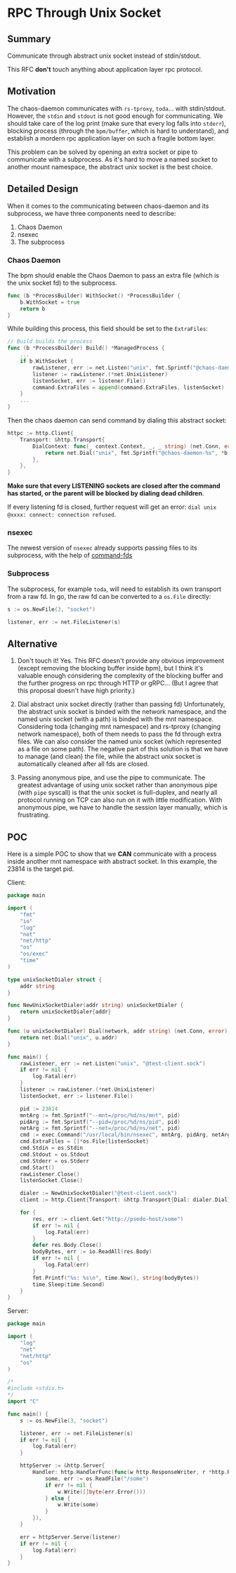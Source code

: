# RPC Through Unix Socket

## Summary

Communicate through abstract unix socket instead of stdin/stdout.

This RFC **don't** touch anything about application layer rpc protocol.

## Motivation

The chaos-daemon communicates with `rs-tproxy`, `toda`... with stdin/stdout.
However, the `stdin` and `stdout` is not good enough for communicating. We
should take care of the log print (make sure that every log falls into
`stderr`), blocking process (through the `bpm/buffer`, which is hard to
understand), and establish a mordern rpc application layer on such a fragile
bottom layer.

This problem can be solved by opening an extra socket or pipe to communicate
with a subprocess. As it's hard to move a named socket to another mount
namespace, the abstract unix socket is the best choice.

## Detailed Design

When it comes to the communicating between chaos-daemon and its subprocess, we
have three components need to describe:

1. Chaos Daemon
2. nsexec
3. The subprocess

### Chaos Daemon

The bpm should enable the Chaos Daemon to pass an extra file (which is the unix
socket fd) to the subprocess.

```go
func (b *ProcessBuilder) WithSocket() *ProcessBuilder {
    b.WithSocket = true
    return b
}
```

While building this process, this field should be set to the `ExtraFiles`:

```go
// Build builds the process
func (b *ProcessBuilder) Build() *ManagedProcess {
    ...
    if b.WithSocket {
        rawListener, err := net.Listen("unix", fmt.Sprintf("@chaos-daemon-%s", *b.identifier))
        listener := rawListener.(*net.UnixListener)
        listenSocket, err := listener.File()
        command.ExtraFiles = append(command.ExtraFiles, listenSocket)
    }
    ...
}
```

Then the chaos daemon can send command by dialing this abstract socket:

```go
httpc := http.Client{
    Transport: &http.Transport{
        DialContext: func(_ context.Context, _, _ string) (net.Conn, error) {
            return net.Dial("unix", fmt.Sprintf("@chaos-daemon-%s", *b.identifier))
        },
    },
}
```

 **Make sure that every LISTENING sockets are closed after the command has
started, or the parent will be blocked by dialing dead children**.

If every listening fd is closed, further request will get an error: `dial unix
@xxxx: connect: connection refused`.

### nsexec

The newest version of `nsexec` already supports passing files to its subprocess,
with the help of [command-fds](https://github.com/google/command-fds)

### Subprocess

The subprocess, for example `toda`, will need to establish its own transport
from a raw fd. In go, the raw fd can be converted to a `os.File` directly:

```go
s := os.NewFile(3, "socket")

listener, err := net.FileListener(s)
```

## Alternative

1. Don't touch it! Yes. This RFC doesn't provide any obvious improvement (except
   removing the blocking buffer inside bpm), but I think it's valuable enough
   considering the complexity of the blocking buffer and the further progress on
   rpc through HTTP or gRPC... (But I agree that this proposal doesn't have high
   priority.)

2. Dial abstract unix socket directly (rather than passing fd) Unfortunately,
   the abstract unix socket is binded with the network namespace, and the named
   unix socket (with a path) is binded with the mnt namespace. Considering toda
   (changing mnt namespace) and rs-tproxy (changing network namespace), both of
   them needs to pass the fd through extra files. We can also consider the named
   unix socket (which represented as a file on some path). The negative part of
   this solution is that we have to manage (and clean) the file, while the
   abstract unix socket is automatically cleaned after all fds are closed.

3. Passing anonymous pipe, and use the pipe to communicate. The greatest
   advantage of using unix socket rather than anonymous pipe (with `pipe`
   syscall) is that the unix socket is full-duplex, and nearly all protocol
   running on TCP can also run on it with little modification. With anonymous
   pipe, we have to handle the session layer manually, which is frustrating.

## POC

Here is a simple POC to show that we **CAN** communicate with a process inside
another mnt namespace with abstract socket. In this example, the 23814 is the
target pid.

Client:

```go
package main

import (
    "fmt"
    "io"
    "log"
    "net"
    "net/http"
    "os"
    "os/exec"
    "time"
)

type unixSocketDialer struct {
    addr string
}

func NewUnixSocketDialer(addr string) unixSocketDialer {
    return unixSocketDialer{addr}
}

func (u unixSocketDialer) Dial(network, addr string) (net.Conn, error) {
    return net.Dial("unix", u.addr)
}

func main() {
    rawListener, err := net.Listen("unix", "@test-client.sock")
    if err != nil {
        log.Fatal(err)
    }
    listener := rawListener.(*net.UnixListener)
    listenSocket, err := listener.File()

    pid := 23814
    mntArg := fmt.Sprintf("--mnt=/proc/%d/ns/mnt", pid)
    pidArg := fmt.Sprintf("--pid=/proc/%d/ns/pid", pid)
    netArg := fmt.Sprintf("--net=/proc/%d/ns/net", pid)
    cmd := exec.Command("/usr/local/bin/nsexec", mntArg, pidArg, netArg, "--local", "--keep-fd=3", "./server")
    cmd.ExtraFiles = []*os.File{listenSocket}
    cmd.Stdin = os.Stdin
    cmd.Stdout = os.Stdout
    cmd.Stderr = os.Stderr
    cmd.Start()
    rawListener.Close()
    listenSocket.Close()

    dialer := NewUnixSocketDialer("@test-client.sock")
    client := http.Client{Transport: &http.Transport{Dial: dialer.Dial}}

    for {
        res, err := client.Get("http://psedo-host/some")
        if err != nil {
            log.Fatal(err)
        }
        defer res.Body.Close()
        bodyBytes, err := io.ReadAll(res.Body)
        if err != nil {
            log.Fatal(err)
        }
        fmt.Printf("%s: %s\n", time.Now(), string(bodyBytes))
        time.Sleep(time.Second)
    }
}

```

Server:

```go
package main

import (
    "log"
    "net"
    "net/http"
    "os"
)

/*
#include <stdio.h>
*/
import "C"

func main() {
    s := os.NewFile(3, "socket")

    listener, err := net.FileListener(s)
    if err != nil {
        log.Fatal(err)
    }

    httpServer := &http.Server{
        Handler: http.HandlerFunc(func(w http.ResponseWriter, r *http.Request) {
            some, err := os.ReadFile("/some")
            if err != nil {
                w.Write([]byte(err.Error()))
            } else {
                w.Write(some)
            }
        }),
    }

    err = httpServer.Serve(listener)
    if err != nil {
        log.Fatal(err)
    }
}
```
